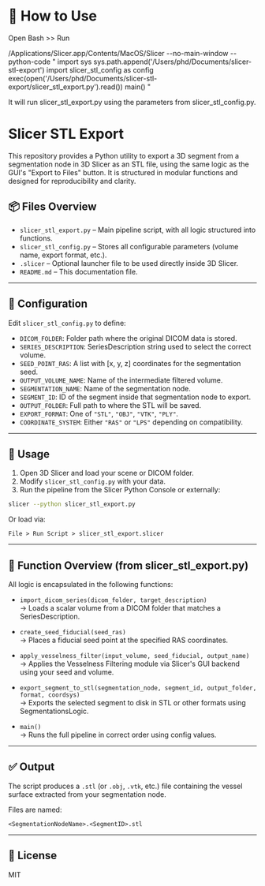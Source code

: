 
# 🧪 How to Use

Open Bash >> Run 

/Applications/Slicer.app/Contents/MacOS/Slicer --no-main-window --python-code "
  import sys
  sys.path.append('/Users/phd/Documents/slicer-stl-export')
  import slicer_stl_config as config
  exec(open('/Users/phd/Documents/slicer-stl-export/slicer_stl_export.py').read())
  main()
"

It will run slicer_stl_export.py using the parameters from slicer_stl_config.py.


# Slicer STL Export

This repository provides a Python utility to export a 3D segment from a segmentation node in 3D Slicer as an STL file, using the same logic as the GUI's "Export to Files" button. It is structured in modular functions and designed for reproducibility and clarity.

## 📦 Files Overview

- `slicer_stl_export.py` – Main pipeline script, with all logic structured into functions.
- `slicer_stl_config.py` – Stores all configurable parameters (volume name, export format, etc.).
- `.slicer` – Optional launcher file to be used directly inside 3D Slicer.
- `README.md` – This documentation file.

---

## 🔧 Configuration

Edit `slicer_stl_config.py` to define:

- `DICOM_FOLDER`: Folder path where the original DICOM data is stored.
- `SERIES_DESCRIPTION`: SeriesDescription string used to select the correct volume.
- `SEED_POINT_RAS`: A list with [x, y, z] coordinates for the segmentation seed.
- `OUTPUT_VOLUME_NAME`: Name of the intermediate filtered volume.
- `SEGMENTATION_NAME`: Name of the segmentation node.
- `SEGMENT_ID`: ID of the segment inside that segmentation node to export.
- `OUTPUT_FOLDER`: Full path to where the STL will be saved.
- `EXPORT_FORMAT`: One of `"STL"`, `"OBJ"`, `"VTK"`, `"PLY"`.
- `COORDINATE_SYSTEM`: Either `"RAS"` or `"LPS"` depending on compatibility.

---

## 🚀 Usage

1. Open 3D Slicer and load your scene or DICOM folder.
2. Modify `slicer_stl_config.py` with your data.
3. Run the pipeline from the Slicer Python Console or externally:

```bash
slicer --python slicer_stl_export.py
```

Or load via:

```
File > Run Script > slicer_stl_export.slicer
```

---

## 🧠 Function Overview (from slicer_stl_export.py)

All logic is encapsulated in the following functions:

- `import_dicom_series(dicom_folder, target_description)`  
  → Loads a scalar volume from a DICOM folder that matches a SeriesDescription.

- `create_seed_fiducial(seed_ras)`  
  → Places a fiducial seed point at the specified RAS coordinates.

- `apply_vesselness_filter(input_volume, seed_fiducial, output_name)`  
  → Applies the Vesselness Filtering module via Slicer's GUI backend using your seed and volume.

- `export_segment_to_stl(segmentation_node, segment_id, output_folder, format, coordsys)`  
  → Exports the selected segment to disk in STL or other formats using SegmentationsLogic.

- `main()`  
  → Runs the full pipeline in correct order using config values.

---

## ✅ Output

The script produces a `.stl` (or `.obj`, `.vtk`, etc.) file containing the vessel surface extracted from your segmentation node.

Files are named:
```
<SegmentationNodeName>.<SegmentID>.stl
```

---

## 📎 License

MIT
